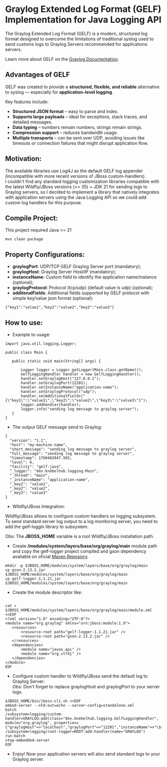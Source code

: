 # Graylog Extended Log Format (GELF) Implementation for Java Logging API

The Graylog Extended Log Format (GELF) is a modern, structured log format designed to overcome the limitations of 
traditional syslog used to send customs logs to Graylog Servers recommended for applications servers.

Learn more about GELF on the [Graylog Documentation](https://go2docs.graylog.org/current/getting_in_log_data/gelf.html).


## Advantages of GELF

GELF was created to provide a **structured, flexible, and reliable** alternative to syslog — especially for **application-level logging**.

Key features include:

- **Structured JSON format** – easy to parse and index.  
- **Supports large payloads** – ideal for exceptions, stack traces, and detailed messages.  
- **Data typing** – numbers remain numbers, strings remain strings.  
- **Compression support** – reduces bandwidth usage.  
- **Multiple transports** – can be sent over UDP, avoiding issues like timeouts or connection failures that might disrupt application flow.

## Motivation:

The available libraries use Log4J as the default GELF log appender (incompatible with more recent versions of JBoss custom-handlers).</br>
I couldn't find any standard logging customization libraries compatible with the latest Wildfly/JBoss versions (>= 35) + JDK 21 for sending logs to Graylog servers, so I decided to implement a library that natively integrates with application servers using the Java Logging API so we could add custom log handlers for this purpose.

## Compile Project:

This project required Java >= 21

```
mvn clean package
```

## Property Configurations:

 - **graylogPort**: UDP/TCP GELF Graylog Server port (mandatory);
 - **graylogHost**: Graylog Server Host/IP (mandatory);
 - **instanceName**: Custom field to identify the application name/instance (optional);
 - **graylogProtocol**: Protocol (tcp/udp) (default value is udp) (optional);
 - **additonalFields**: Additional fields supported by GELF protocol with simple key/value json format (optional):

```
{"key1":"value1","key2":"value2","key3":"value3"}
```

## How to use:

 - Example to usage:
 
 ```
import java.util.logging.Logger;

public class Main {

	public static void main(String[] args) {
		
		Logger logger = Logger.getLogger(Main.class.getName());
		GelfLoggingHandler handler = new GelfLoggingHandler();
		handler.setGraylogHost("127.0.0.1");
		handler.setGraylogPort(12201);
		handler.setInstanceName("application-name");
		handler.setGraylogProtocol("udp");
		handler.setAdditionalFields("{\"key1\":\"value1\",\"key2\":\"value2\",\"key3\":\"value3\"}");
		logger.addHandler(handler);
		logger.info("sending log message to graylog server");
	}
}
```


 - The output GELF message send to Graylog:

```
{
  "version": "1.1",
  "host": "my-machine-name",
  "short_message": "sending log message to graylog server",
  "full_message": "sending log message to graylog server",
  "timestamp": 1760402047.565,
  "level": 6,
  "facility": "gelf-java",
  "_logger": "dev.knebelhub.logging.Main",
  "_thread": "main",
  "_instanceName": "application-name",
  "_key1": "value1",
  "_key2": "value2",
  "_key3": "value3"
}
```
 - Wildfly/JBoss Integration:

 
Wildfly/JBoss allows to configure custom handlers on logging subsystem.</br>
To send standard server log output to a log monitoring server, you need to add the gelf-loggin library to subsystem.

Obs: The **JBOSS_HOME** variable is a root Wildfly/JBoss installation path.

 - Create **/modules/system/layers/base/org/graylog/main** module path and copy the gelf-logger project compiled and gson dependency avaliable on 
 oficial [Maven Reposiory](https://mvnrepository.com/artifact/com.google.code.gson/gson/2.13.2).
 
```
mkdir -p $JBOSS_HOME/modules/system/layers/base/org/graylog/main
cp gson-2.13.2.jar $JBOSS_HOME/modules/system/layers/base/org/graylog/main
cp gelf-logger-1.1.21.jar $JBOSS_HOME/modules/system/layers/base/org/graylog/main

```

 - Create the module descriptor like:
 
 ```

cat > $JBOSS_HOME/modules/system/layers/base/org/graylog/main/module.xml <<EOF
<?xml version="1.0" encoding="UTF-8"?>
<module name="org.graylog" xmlns="urn:jboss:module:1.9">
    <resources>
        <resource-root path="gelf-logger-1.1.21.jar" />
        <resource-root path="gson-2.13.2.jar" />
    </resources>
    <dependencies>
        <module name="javax.api" />
        <module name="org.slf4j" />
    </dependencies>
</module>
EOF
```

 - Configure custom handler to Wildfly/JBoss send the default log to Graylog Server:</br>
Obs: Don't forget to replace graylogHost and graylogPort to your server logs.


 ```
$JBOSS_HOME/bin/jboss-cli.sh <<EOF
embed-server --std-out=echo --server-config=standalone.xml
batch
/subsystem=logging/custom-handler=GRAYLOG:add(class="dev.knebelhub.logging.GelfLoggingHandler", module="org.graylog", properties={"graylogHost"=>"localhost","graylogPort"=>"12201","instanceName"=>"\${jboss.node.name}"})
/subsystem=logging/root-logger=ROOT:add-handler(name="GRAYLOG")
run-batch
stop-embedded-server
EOF

```

 - Enjoy! Now your application servers will also send standard logs to your Graylog server.





